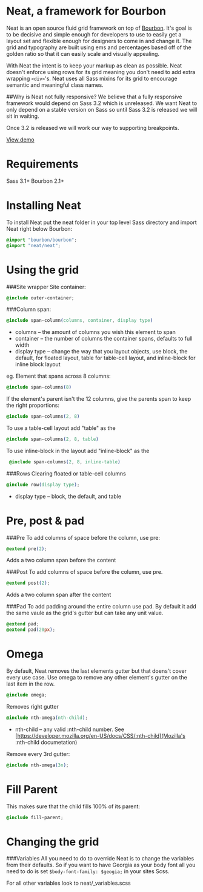 Neat, a framework for Bourbon
================

Neat is an open source fluid grid framework on top of [Bourbon](http://thoughtbot.com/bourbon). It's goal is to be decisive and simple enough for developers to use to easily get a layout set and flexible enough for designers to come in and change it. The grid and typography are built using ems and percentages based off of the golden ratio so that it can easily scale and visually appealing.

With Neat the intent is to keep your markup as clean as possible. Neat doesn't enforce using rows for its grid meaning you don't need to add extra wrapping `<div>`'s. Neat uses all Sass mixins for its grid to encourage semantic and meaningful class names.

##Why is Neat not fully responsive?
We believe that a fully responsive framework would depend on Sass 3.2 which is unreleased. We want Neat to only depend on a stable version on Sass so until Sass 3.2 is released we will sit in waiting.

Once 3.2 is released we will work our way to supporting breakpoints.

[View demo]()

Requirements
===
Sass 3.1+
Bourbon 2.1+

Installing Neat
===
To install Neat put the neat folder in your top level Sass directory and import Neat right below Bourbon:

```css
@import "bourbon/bourbon";
@import "neat/neat";
```

Using the grid
===
###Site wrapper
Site container:
```css
@include outer-container;
```

###Column span:
``` css
@include span-column(columns, container, display type) 
```
* columns – the amount of columns you wish this element to span
* container – the number of columns the container spans, defaults to full width
* display type – change the way that you layout objects, use block, the default, for floated layout, table for table-cell layout, and inline-block for inline block layout

eg. Element that spans across 8 columns:
```css
@include span-columns(8)
```

If the element's parent isn't the 12 columns, give the parents span to keep the right proportions:
```css
@include span-columns(2, 8)
```

To use a table-cell layout add "table" as the
```css
@include span-columns(2, 8, table)
```

To use inline-block in the layout add "inline-block" as the
```css
 @include span-columns(2, 8, inline-table)
```

###Rows
Clearing floated or table-cell columns
```css
@include row(display type);
```

* display type – block, the default, and table

Pre, post & pad
===
###Pre
To add columns of space before the column, use pre:
```css
@extend pre(2);
```
Adds a two column span before the content

###Post
To add columns of space before the column, use pre.
```css
@extend post(2);
```
Adds a two column span after the content

###Pad
To add padding around the entire column use pad. By default it add the same vaule as the grid's gutter but can take any unit value.

```css
@extend pad;
@extend pad(20px);
```

Omega
===
By default, Neat removes the last elements gutter but that doens't cover every use case. Use omega to remove any other element's gutter on the last item in the row.

```css
@include omega;
```
Removes right gutter

```css
@include nth-omega(nth-child);
```
* nth-child – any valid :nth-child number. See [https://developer.mozilla.org/en-US/docs/CSS/:nth-child](Mozilla's :nth-child documetation)

Remove every 3rd gutter:
```css
@include nth-omega(3n);
```

Fill Parent
===
This makes sure that the child fills 100% of its parent:
```css
@include fill-parent;
```

Changing the grid
===

###Variables
All you need to do to override Neat is to change the variables from their defaults. So if you want to have Georgia as your body font all you need to do is set `$body-font-family: $geogia;` in your sites Scss.

For all other variables look to neat/_variables.scss
